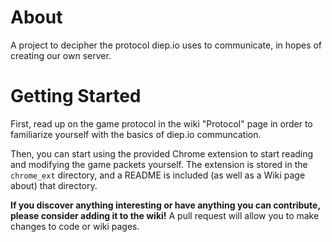 # About
A project to decipher the protocol diep.io uses to communicate, in hopes of creating our own server.

# Getting Started
First, read up on the game protocol in the wiki "Protocol" page in order to familiarize 
yourself with the basics of diep.io communcation.

Then, you can start using the provided Chrome extension to start reading and modifying 
the game packets yourself. The extension is stored in the `chrome_ext` directory, and
a README is included (as well as a Wiki page about) that directory. 

**If you discover anything interesting or have anything you can contribute, please consider
adding it to the wiki!** A pull request will allow you to make changes to code or wiki pages.